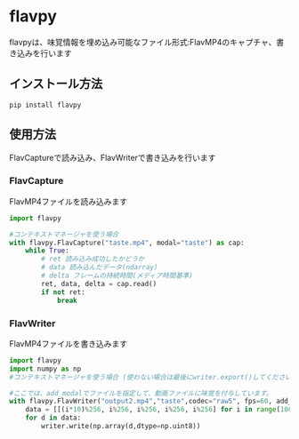 # flavpy

flavpyは、味覚情報を埋め込み可能なファイル形式:FlavMP4のキャプチャ、書き込みを行います

## インストール方法

```shell
pip install flavpy
```
## 使用方法
FlavCaptureで読み込み、FlavWriterで書き込みを行います

### FlavCapture
FlavMP4ファイルを読み込みます

```python
import flavpy

#コンテキストマネージャを使う場合
with flavpy.FlavCapture("taste.mp4", modal="taste") as cap:
    while True:
        # ret 読み込み成功したかどうか
        # data 読み込んだデータ(ndarray)
        # delta フレームの持続時間(メディア時間基準)
        ret, data, delta = cap.read()
        if not ret:
            break
```

### FlavWriter
FlavMP4ファイルを書き込みます

```python
import flavpy
import numpy as np
#コンテキストマネージャを使う場合 (使わない場合は最後にwriter.export()してください)

#ここでは、add_modalでファイルを指定して、動画ファイルに味覚を付与しています。
with flavpy.FlavWriter("output2.mp4","taste",codec="raw5", fps=60, add_modal_on="output.mp4") as writer:
    data = [[(i*10)%256, i%256, i%256, i%256, i%256] for i in range(100)]
    for d in data:
        writer.write(np.array(d,dtype=np.uint8))
```